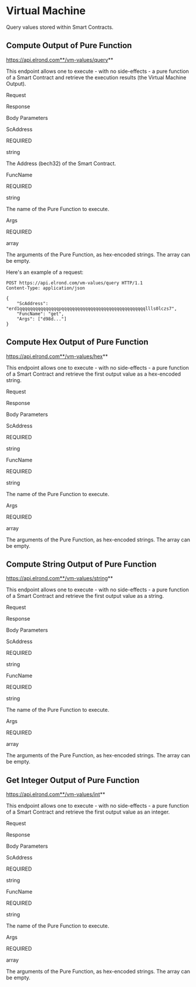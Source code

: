 # Virtual Machine

Query values stored within Smart Contracts.

## **Compute Output of Pure Function**

https://api.elrond.com**/vm-values/query**

This endpoint allows one to execute - with no side-effects - a pure function of a Smart Contract and retrieve the execution results (the Virtual Machine Output).

Request

Response

Body Parameters

ScAddress

REQUIRED

string

The Address (bech32) of the Smart Contract.

FuncName

REQUIRED

string

The name of the Pure Function to execute.

Args

REQUIRED

array

The arguments of the Pure Function, as hex-encoded strings. The array can be empty.

Here's an example of a request:



```
POST https://api.elrond.com/vm-values/query HTTP/1.1
Content-Type: application/json

{
    "ScAddress": "erd1qqqqqqqqqqqqqqqpqqqqqqqqqqqqqqqqqqqqqqqqqqqqqqqqllls0lczs7",
    "FuncName": "get",
    "Args": ["d98d..."]
}
```

## **Compute Hex Output of Pure Function**

https://api.elrond.com**/vm-values/hex**

This endpoint allows one to execute - with no side-effects - a pure function of a Smart Contract and retrieve the first output value as a hex-encoded string.

Request

Response

Body Parameters

ScAddress

REQUIRED

string



FuncName

REQUIRED

string

The name of the Pure Function to execute.

Args

REQUIRED

array

The arguments of the Pure Function, as hex-encoded strings. The array can be empty.

## **Compute String Output of Pure Function**

https://api.elrond.com**/vm-values/string**

This endpoint allows one to execute - with no side-effects - a pure function of a Smart Contract and retrieve the first output value as a string.

Request

Response

Body Parameters

ScAddress

REQUIRED

string



FuncName

REQUIRED

string

The name of the Pure Function to execute.

Args

REQUIRED

array

The arguments of the Pure Function, as hex-encoded strings. The array can be empty.

## **Get Integer Output of Pure Function**

https://api.elrond.com**/vm-values/int**

This endpoint allows one to execute - with no side-effects - a pure function of a Smart Contract and retrieve the first output value as an integer.

Request

Response

Body Parameters

ScAddress

REQUIRED

string



FuncName

REQUIRED

string

The name of the Pure Function to execute.

Args

REQUIRED

array

The arguments of the Pure Function, as hex-encoded strings. The array can be empty.